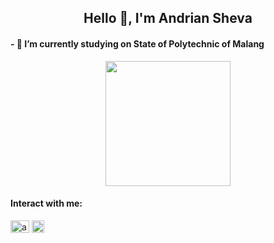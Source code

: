 <h2 align="center">Hello 👋, I'm Andrian Sheva</h2>
<h4 align ="left">- 🏫 I’m currently studying on State of Polytechnic of Malang </h4>

<p align ="center">
  <!-- <img width="200" src ="https://media1.tenor.com/m/kkZ5BL5TweQAAAAd/newjeans-minji.gif"/> -->
  <img width="200" src="https://media.tenor.com/bU_xhHb0YUMAAAAd/anime-retro-anime.gif"/>
</p>

<h4 align="left">Interact with me:</h4>
<p align="left">
<a href="https://instagram.com/andrnshv" target="blank"><img align="center" src="https://raw.githubusercontent.com/rahuldkjain/github-profile-readme-generator/master/src/images/icons/Social/instagram.svg" alt="andrnshv" height="20" width="30" /></a>
   <a href="https://steamcommunity.com/profiles/76561199076610784/"><img align="center" src="https://upload.wikimedia.org/wikipedia/commons/thumb/8/83/Steam_icon_logo.svg/768px-Steam_icon_logo.svg.png" height="20" width="20" alt="Steam"/></a>
</p>

<!--
## Hi there 👋
**andrnshv/andrnshv** is a ✨ _special_ ✨ repository because its `README.md` (this file) appears on your GitHub profile.

Here are some ideas to get you started:

- 🔭 I’m currently working on ...
- 🌱 I’m currently learning ...
- 👯 I’m looking to collaborate on ...
- 🤔 I’m looking for help with ...
- 💬 Ask me about ...
- 📫 How to reach me: ...
- 😄 Pronouns: ...
- ⚡ Fun fact: ...
-->
